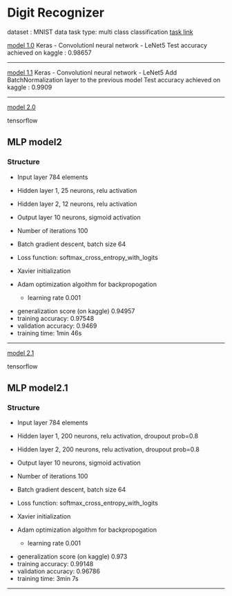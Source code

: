 # Digit Recognizer

dataset : MNIST data
task type: multi class classification
[task link](https://www.kaggle.com/c/digit-recognizer/)

[model 1.0](https://github.com/zeinsh/kaggle_tasks/blob/master/005-digit-recognizer/model1.0.ipynb)
Keras - Convolutionl neural network - LeNet5
Test accuracy achieved on kaggle : 0.98657

-----------------

[model 1.1](https://github.com/zeinsh/kaggle_tasks/blob/master/005-digit-recognizer/model1.1.ipynb)
Keras - Convolutionl neural network - LeNet5 
Add BatchNormalization layer to the previous model
Test accuracy achieved on kaggle : 0.9909

---------------

[model 2.0](https://github.com/zeinsh/kaggle_tasks/blob/master/005-digit-recognizer/model2.ipynb)

tensorflow

## MLP model2 

### Structure

- Input layer 784 elements
- Hidden layer 1, 25 neurons, relu activation
- Hidden layer 2, 12 neurons, relu activation
- Output layer 10 neurons, sigmoid activation



- Number of iterations 100
- Batch gradient descent, batch size 64
- Loss function: softmax_cross_entropy_with_logits
- Xavier initialization
- Adam optimization algoithm for backpropogation
    - learning rate 0.001



* generalization score (on kaggle) 0.94957 
* training accuracy: 0.97548
* validation accuracy: 0.9469
* training time: 1min 46s

----------------------

[model 2.1](https://github.com/zeinsh/kaggle_tasks/blob/master/005-digit-recognizer/model2.1.ipynb)

tensorflow

## MLP model2.1 

### Structure

- Input layer 784 elements
- Hidden layer 1, 200 neurons, relu activation, droupout prob=0.8
- Hidden layer 2, 200 neurons, relu activation, droupout prob=0.8
- Output layer 10 neurons, sigmoid activation



- Number of iterations 100
- Batch gradient descent, batch size 64
- Loss function: softmax_cross_entropy_with_logits
- Xavier initialization
- Adam optimization algoithm for backpropogation
    - learning rate 0.001



* generalization score (on kaggle) 0.973 
* training accuracy: 0.99148
* validation accuracy: 0.96786
* training time: 3min 7s

----------------------

